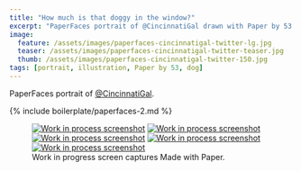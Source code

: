 ```yaml
---
title: "How much is that doggy in the window?"
excerpt: "PaperFaces portrait of @CincinnatiGal drawn with Paper by 53 on an iPad."
image: 
  feature: /assets/images/paperfaces-cincinnatigal-twitter-lg.jpg
  teaser: /assets/images/paperfaces-cincinnatigal-twitter-teaser.jpg
  thumb: /assets/images/paperfaces-cincinnatigal-twitter-150.jpg
tags: [portrait, illustration, Paper by 53, dog]
---
```


PaperFaces portrait of [@CincinnatiGal](http://twitter.com/CincinnatiGal).

{% include boilerplate/paperfaces-2.md %}

<figure class="third">
  <a href="{{ site.url }}/assets/images/paperfaces-cincinnatigal-process-1-lg.jpg"><img src="{{ site.url }}/assets/images/paperfaces-cincinnatigal-process-1-600.jpg" alt="Work in process screenshot"></a>
  <a href="{{ site.url }}/assets/images/paperfaces-cincinnatigal-process-2-lg.jpg"><img src="{{ site.url }}/assets/images/paperfaces-cincinnatigal-process-2-600.jpg" alt="Work in process screenshot"></a>
  <a href="{{ site.url }}/assets/images/paperfaces-cincinnatigal-process-3-lg.jpg"><img src="{{ site.url }}/assets/images/paperfaces-cincinnatigal-process-3-600.jpg" alt="Work in process screenshot"></a>
  <a href="{{ site.url }}/assets/images/paperfaces-cincinnatigal-process-4-lg.jpg"><img src="{{ site.url }}/assets/images/paperfaces-cincinnatigal-process-4-600.jpg" alt="Work in process screenshot"></a>
  <a href="{{ site.url }}/assets/images/paperfaces-cincinnatigal-process-5-lg.jpg"><img src="{{ site.url }}/assets/images/paperfaces-cincinnatigal-process-5-600.jpg" alt="Work in process screenshot"></a>
  <figcaption>Work in progress screen captures Made with Paper.</figcaption>
</figure>